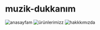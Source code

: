 # muzik-dukkanım
![anasayfam](https://user-images.githubusercontent.com/101289998/159178295-3fe2b615-c775-4337-9e05-0af613030c85.png)
![ürünlerimizz](https://user-images.githubusercontent.com/101289998/159178346-a1660cf9-ab36-4918-a9d0-c21381748019.png)
![hakkkımızda](https://user-images.githubusercontent.com/101289998/159178355-6ef0a60d-8df4-4457-b74c-5c6c90e71f02.png)

